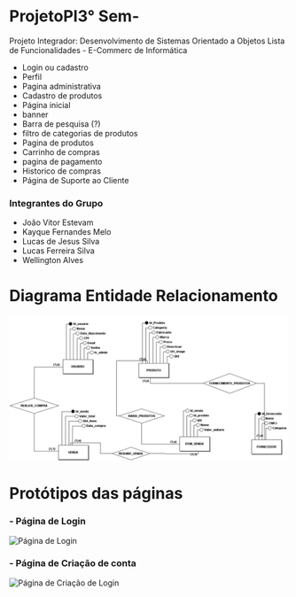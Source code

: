 # ProjetoPI3° Sem-
Projeto Integrador: Desenvolvimento de Sistemas Orientado a Objetos
Lista de Funcionalidades - E-Commerc de Informática
- Login ou cadastro
- Perfil
- Pagina administrativa
- Cadastro de produtos
- Página inicial
- banner
- Barra de pesquisa (?)
- filtro de categorias de produtos
- Pagina de produtos
- Carrinho de compras
- pagina de pagamento
- Historico de compras
- Página de Suporte ao Cliente


### Integrantes do Grupo
- João Vitor Estevam
- Kayque Fernandes Melo
- Lucas de Jesus Silva
- Lucas Ferreira Silva
- Wellington Alves

# Diagrama Entidade Relacionamento

![Diagrama_mer](./Docs/DiagramaMer/DiagramaMerIMG.png)


# Protótipos das páginas

### - Página de Login
![Página de Login](./Docs/Prot%C3%B3tipos/PageLogin.PNG)

### - Página de Criação de conta
![Página de Criação de Login](./Docs/Prot%C3%B3tipos/PageCreateAccount.PNG)